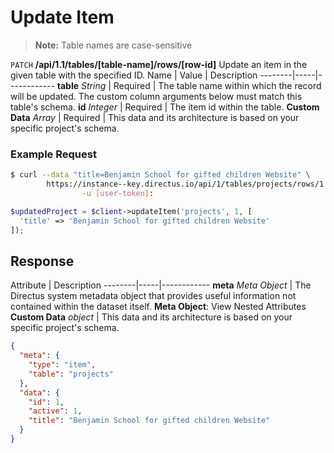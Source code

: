 # Update Item

> **Note:** Table names are case-sensitive

<span class="request">`PATCH` **/api/1.1/tables/[table-name]/rows/[row-id]**</span>
<span class="description">Update an item in the given table with the specified ID.</span>
<span class="arguments">Name</span> | Value | Description
--------|-----|------------
**table** _String_ | <span class="required">Required</span> | The table name within which the record will be updated. The custom column arguments below must match this table's schema.
**id** _Integer_ | <span class="required">Required</span> | The item id within the table.
<span class="custom">**Custom Data**</span> _Array_ | <span class="required">Required</span> | <span class="custom">This data and its architecture is based on your specific project's schema.</span>

### Example Request

```bash
$ curl --data "title=Benjamin School for gifted children Website" \
        https://instance--key.directus.io/api/1/tables/projects/rows/1 \
                -u [user-token]:
```

```php
$updatedProject = $client->updateItem('projects', 1, [
  'title' => 'Benjamin School for gifted children Website'
]);
```

## Response

<span class="attributes">Attribute</span> | Description
--------|-----|------------
**meta** _Meta Object_ | The Directus system metadata object that provides useful information not contained within the dataset itself. <a class="object">**Meta Object**: View Nested Attributes</a>
<span class="custom">**Custom Data**</span> _object_ | <span class="custom">This data and its architecture is based on your specific project's schema.</span>

```json
{
  "meta": {
    "type": "item",
    "table": "projects"
  },
  "data": {
    "id": 1,
    "active": 1,
    "title": "Benjamin School for gifted children Website"
  }
}
```
